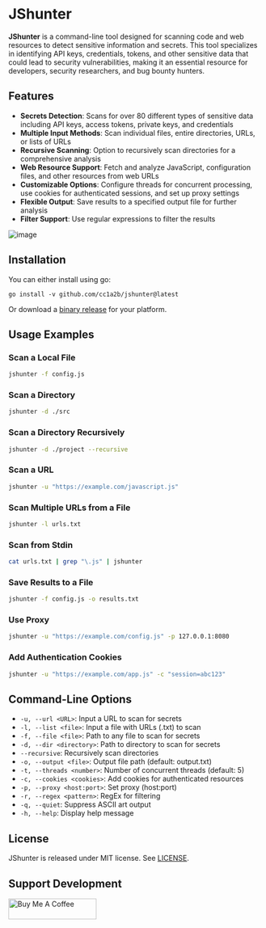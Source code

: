 # JShunter

**JShunter** is a command-line tool designed for scanning code and web resources to detect sensitive information and secrets. This tool specializes in identifying API keys, credentials, tokens, and other sensitive data that could lead to security vulnerabilities, making it an essential resource for developers, security researchers, and bug bounty hunters.

## Features

- **Secrets Detection**: Scans for over 80 different types of sensitive data including API keys, access tokens, private keys, and credentials
- **Multiple Input Methods**: Scan individual files, entire directories, URLs, or lists of URLs
- **Recursive Scanning**: Option to recursively scan directories for a comprehensive analysis
- **Web Resource Support**: Fetch and analyze JavaScript, configuration files, and other resources from web URLs
- **Customizable Options**: Configure threads for concurrent processing, use cookies for authenticated sessions, and set up proxy settings
- **Flexible Output**: Save results to a specified output file for further analysis
- **Filter Support**: Use regular expressions to filter the results

![image](https://github.com/user-attachments/assets/563a36f0-3d68-4870-9f4a-4342aea2fa5f)

## Installation

You can either install using go:

```
go install -v github.com/cc1a2b/jshunter@latest
```

Or download a [binary release](https://github.com/cc1a2b/jshunter/releases) for your platform.

## Usage Examples

### Scan a Local File

```bash
jshunter -f config.js
```

### Scan a Directory

```bash
jshunter -d ./src
```

### Scan a Directory Recursively

```bash
jshunter -d ./project --recursive
```

### Scan a URL

```bash
jshunter -u "https://example.com/javascript.js"
```

### Scan Multiple URLs from a File

```bash
jshunter -l urls.txt
```

### Scan from Stdin

```bash
cat urls.txt | grep "\.js" | jshunter
```

### Save Results to a File

```bash
jshunter -f config.js -o results.txt
```

### Use Proxy

```bash
jshunter -u "https://example.com/config.js" -p 127.0.0.1:8080
```

### Add Authentication Cookies

```bash
jshunter -u "https://example.com/app.js" -c "session=abc123"
```

## Command-Line Options

- `-u, --url <URL>`: Input a URL to scan for secrets
- `-l, --list <file>`: Input a file with URLs (.txt) to scan
- `-f, --file <file>`: Path to any file to scan for secrets
- `-d, --dir <directory>`: Path to directory to scan for secrets
- `--recursive`: Recursively scan directories
- `-o, --output <file>`: Output file path (default: output.txt)
- `-t, --threads <number>`: Number of concurrent threads (default: 5)
- `-c, --cookies <cookies>`: Add cookies for authenticated resources
- `-p, --proxy <host:port>`: Set proxy (host:port)
- `-r, --regex <pattern>`: RegEx for filtering
- `-q, --quiet`: Suppress ASCII art output
- `-h, --help`: Display help message

## License

JShunter is released under MIT license. See [LICENSE](https://github.com/cc1a2b/jshunter/blob/master/LICENSE).

## Support Development

<a href="https://www.buymeacoffee.com/cc1a2b" target="_blank"><img src="https://cdn.buymeacoffee.com/buttons/default-orange.png" alt="Buy Me A Coffee" height="41" width="174"></a>
